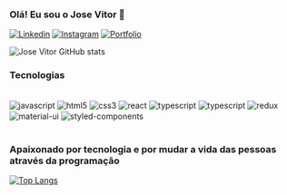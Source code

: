 ### Olá! Eu sou o Jose Vitor 👋


[![Linkedin](https://img.shields.io/badge/LinkedIn-0077B5?style=for-the-badge&logo=linkedin&logoColor=white)](https://www.linkedin.com/in/jose-vitor-da-silva-santos-775671209/)
[![Instagram](	https://img.shields.io/badge/Instagram-E4405F?style=for-the-badge&logo=instagram&logoColor=white)](https://www.instagram.com/jose_vitorzss/)
[![Portfolio](https://img.shields.io/badge/website-000000?style=for-the-badge&logo=About.me&logoColor=white)](https://portfoliotypescript.vercel.app/)


![Jose Vitor GitHub stats](https://github-readme-stats.vercel.app/api?username=josevitor676&show_icons=true&theme=dracula)

### Tecnologias 


<div style="display: inline_block"><br/>
    <img align="center" alt="javascript" src="https://img.shields.io/badge/JavaScript-F7DF1E?style=for-the-badge&logo=javascript&logoColor=black" />
   <img align="center" alt="html5" src="https://img.shields.io/badge/HTML5-E34F26?style=for-the-badge&logo=html5&logoColor=white" />
   <img align="center" alt="css3" src="https://img.shields.io/badge/CSS3-1572B6?style=for-the-badge&logo=css3&logoColor=white" />
   <img align="center" alt="react" src="https://img.shields.io/badge/React-20232A?style=for-the-badge&logo=react&logoColor=61DAFB" />
   <img align="center" alt="typescript" src="https://img.shields.io/badge/TypeScript-007ACC?style=for-the-badge&logo=typescript&logoColor=white" />
   <img align="center" alt="typescript" src="https://img.shields.io/badge/GitHub-100000?style=for-the-badge&logo=github&logoColor=white" />
   <img align="center" alt="redux" src="https://img.shields.io/badge/Redux-593D88?style=for-the-badge&logo=redux&logoColor=white" />
   <img align="center" alt="material-ui" src="https://img.shields.io/badge/Material--UI-0081CB?style=for-the-badge&logo=material-ui&logoColor=white" />
   <img align="center" alt="styled-components" src="https://img.shields.io/badge/styled--components-DB7093?style=for-the-badge&logo=styled-components&logoColor=white" />
   
</div><br/>

### Apaixonado por tecnologia e por mudar a vida das pessoas através da programação

[![Top Langs](https://github-readme-stats.vercel.app/api/top-langs/?username=josevitor676&layout=demo)](https://github.com/josevitor676/github-readme-stats)
